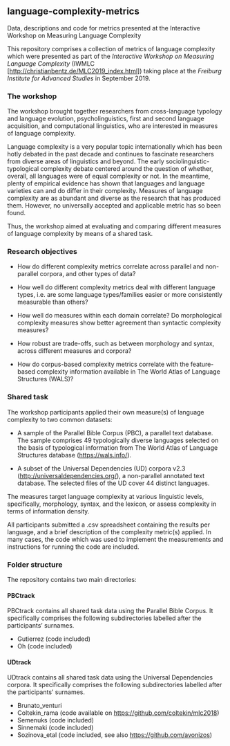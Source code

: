 ## language-complexity-metrics
Data, descriptions and code for metrics presented at the Interactive Workshop on Measuring Language Complexity

This repository comprises a collection of metrics of language complexity which were presented as part of the *Interactive Workshop on Measuring Language Complexity* (IWMLC [http://christianbentz.de/MLC2019_index.html]) taking place at the *Freiburg Institute for Advanced Studies* in September 2019. 

### The workshop 

The workshop brought together researchers from cross-language typology and language evolution, psycholinguistics, first and second language acquisition, and computational linguistics, who are interested in measures of language complexity. 

Language complexity is a very popular topic internationally which has been hotly debated in the past decade and continues to fascinate researchers from diverse areas of linguistics and beyond. The early sociolinguistic-typological complexity debate centered around the question of whether, overall, all languages were of equal complexity or not. In the meantime, plenty of empirical evidence has shown that languages and language varieties can and do differ in their complexity. Measures of language complexity are as abundant and diverse as the research that has produced them. However, no universally accepted and applicable metric has so been found. 

Thus, the workshop aimed at evaluating and comparing different measures of language complexity by means of a shared task. 

### Research objectives

* How do different complexity metrics correlate across parallel and non-parallel corpora, and other types of data?

* How well do different complexity metrics deal with different language types, i.e. are some language types/families easier or more consistently measurable than others?
    
* How well do measures within each domain correlate? Do morphological complexity measures show better agreement than syntactic complexity measures?
   
* How robust are trade-offs, such as between morphology and syntax, across different measures and corpora?
   
* How do corpus-based complexity metrics correlate with the feature-based complexity information available in The World Atlas of Language Structures (WALS)?

### Shared task

The workshop participants applied their own measure(s) of language complexity to two common datasets:

* A sample of the Parallel Bible Corpus (PBC), a parallel text database. The sample comprises 49  typologically diverse languages selected on the basis of typological information from The World Atlas of Language Structures database (https://wals.info/).

* A subset of the Universal Dependencies (UD) corpora v2.3 (http://universaldependencies.org/), a non-parallel annotated text database. The selected files of the UD cover 44 distinct languages.

The measures target language complexity at various linguistic levels, specifically, morphology, syntax, and the lexicon, or assess complexity in terms of information density. 

All participants submitted a .csv spreadsheet containing the results per language, and a brief description of the complexity metric(s) applied. In many cases, the code which was used to implement the measurements and instructions for running the code are included. 

### Folder structure

The repository contains two main directories:

#### PBCtrack 

PBCtrack contains all shared task data using the Parallel Bible Corpus. It specifically comprises the following subdirectories labelled after the participants’ surnames.
* Gutierrez (code included)
* Oh (code included)

#### UDtrack

UDtrack contains all shared task data using the Universal Dependencies corpora. It specifically comprises the following subdirectories labelled after the participants’ surnames.

* Brunato_venturi 
* Coltekin_rama (code available on https://github.com/coltekin/mlc2018)
* Semenuks (code included)
* Sinnemaki (code included)
* Sozinova_etal (code included, see also https://github.com/avonizos)

